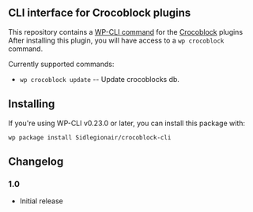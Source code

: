 ## CLI interface for Crocoblock plugins

This repository contains a [WP-CLI command](https://github.com/wp-cli/wp-cli)  for the [Crocoblock](https://crocoblock.com/) plugins After installing this plugin, you will have access to a `wp crocoblock` command.

Currently supported commands:

* `wp crocoblock update` -- Update crocoblocks db.

## Installing

If you're using WP-CLI v0.23.0 or later, you can install this package with:

```
wp package install Sidlegionair/crocoblock-cli
```

## Changelog

### 1.0

* Initial release
